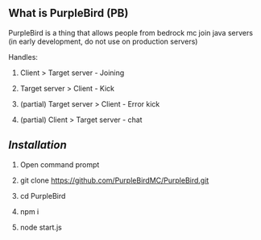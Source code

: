 ## What is PurpleBird (PB)

PurpleBird is a thing that allows people from bedrock mc join java servers (in early development, do not use on production servers)

Handles:

  1. Client > Target server - Joining 
  
  2. Target server > Client - Kick
  
  3. (partial) Target server > Client - Error kick
  
  4. (partial) Client > Target server - chat


##      ***Installation***
1. Open command prompt

2. git clone https://github.com/PurpleBirdMC/PurpleBird.git

3. cd PurpleBird

4. npm i

5. node start.js
